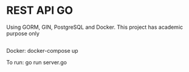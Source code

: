 # REST API GO
Using GORM, GIN, PostgreSQL and Docker.
This project has academic purpose only
##
Docker: docker-compose up

To run: go run server.go 
